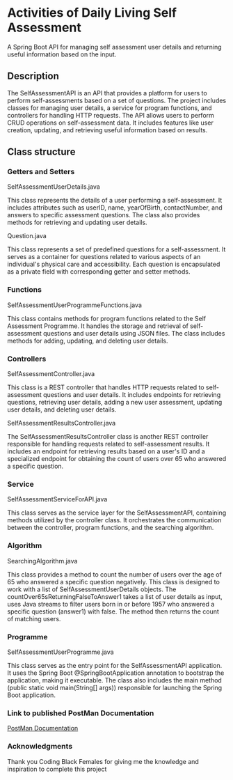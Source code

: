 # Activities of Daily Living Self Assessment 

A Spring Boot API for managing self assessment user details and returning useful information based on the input. 

## Description

The SelfAssessmentAPI is an API that provides a platform for users to perform self-assessments based on a set of questions. The project includes classes for managing user details, a service for program functions, and controllers for handling HTTP requests. The API allows users to perform CRUD operations on self-assessment data. It includes features like user creation, updating, and retrieving useful information based on results. 

## Class structure

### Getters and Setters

SelfAssessmentUserDetails.java

This class represents the details of a user performing a self-assessment. It includes attributes such as userID, name, yearOfBirth, contactNumber, and answers to specific assessment questions. The class also provides methods for retrieving and updating user details.

Question.java

This class represents a set of predefined questions for a self-assessment. It serves as a container for questions related to various aspects of an individual's physical care and accessibility. Each question is encapsulated as a private field with corresponding getter and setter methods.

### Functions

SelfAssessmentUserProgrammeFunctions.java

This class contains methods for program functions related to the Self Assessment Programme. It handles the storage and retrieval of self-assessment questions and user details using JSON files. The class includes methods for adding, updating, and deleting user details.

### Controllers

SelfAssessmentController.java

This class is a REST controller that handles HTTP requests related to self-assessment questions and user details. It includes endpoints for retrieving questions, retrieving user details, adding a new user assessment, updating user details, and deleting user details.

SelfAssessmentResultsController.java

The SelfAssessmentResultsController class is another REST controller responsible for handling requests related to self-assessment results. It includes an endpoint for retrieving results based on a user's ID and a specialized endpoint for obtaining the count of users over 65 who answered a specific question.

### Service 

SelfAssessmentServiceForAPI.java

This class serves as the service layer for the SelfAssessmentAPI, containing methods utilized by the controller class. It orchestrates the communication between the controller, program functions, and the searching algorithm.

### Algorithm 

SearchingAlgorithm.java 

This class provides a method to count the number of users over the age of 65 who answered a specific question negatively. This class is designed to work with a list of SelfAssessmentUserDetails objects. The countOver65sReturningFalseToAnswer1 takes a list of user details as input, uses Java streams to filter users born in or before 1957 who answered a specific question (answer1) with false. The method then returns the count of matching users.

### Programme 

SelfAssessmentUserProgramme.java 

This class serves as the entry point for the SelfAssessmentAPI application. It uses the Spring Boot @SpringBootApplication annotation to bootstrap the application, making it executable. The class also includes the main method (public static void main(String[] args)) responsible for launching the Spring Boot application.

### Link to published PostMan Documentation 

[PostMan Documentation](https://documenter.getpostman.com/view/31214081/2s9Ye8fuov#97f450c0-bbdb-4c7e-b719-cf71bc4944f3)
      
### Acknowledgments

Thank you Coding Black Females for giving me the knowledge and inspiration to complete this project 

